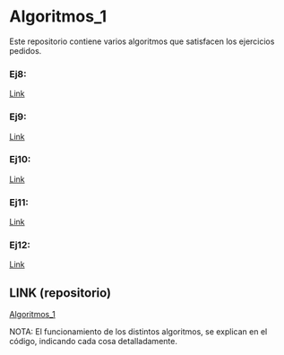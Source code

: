 # Algoritmos_1

Este repositorio contiene varios algoritmos que satisfacen los ejercicios pedidos.
### Ej8:
[Link](https://github.com/Valdi183/Algoritmos_1_individual/blob/main/ejercicio_8.py) 
### Ej9:
[Link](https://github.com/Valdi183/Algoritmos_1_individual/blob/main/ejercicio_9.py)
### Ej10:
[Link](https://github.com/Valdi183/Algoritmos_1_individual/blob/main/ejercicio_10.py)
### Ej11:
[Link](https://github.com/Valdi183/Algoritmos_1_individual/blob/main/ejercicio_11.py)
### Ej12:
[Link](https://github.com/Valdi183/Algoritmos_1_individual/blob/main/ejercicio_12.py)
## LINK (repositorio)
[Algoritmos_1](https://github.com/Valdi183/Algoritmos_1_individual)

NOTA:
El funcionamiento de los distintos algoritmos, se explican en el código, indicando cada cosa detalladamente.
